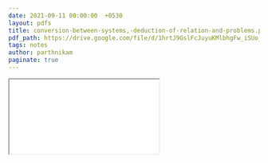 ```yaml
---
date: 2021-09-11 00:00:00  +0530
layout: pdfs
title: conversion-between-systems,-deduction-of-relation-and-problems.pdf - Google Drive
pdf_path: https://drive.google.com/file/d/1hrtJ9GslFcJuyuKMlbhgFw_iSUo_ID1f/preview?usp=sharing
tags: notes
author: parthnikam
paginate: true
---
```


<iframe class="embed-pdf" src="{{ page.pdf_path }}#toolbar=0" seamless="seamless" scrolling="no" style="overflow:hidden"></iframe>
